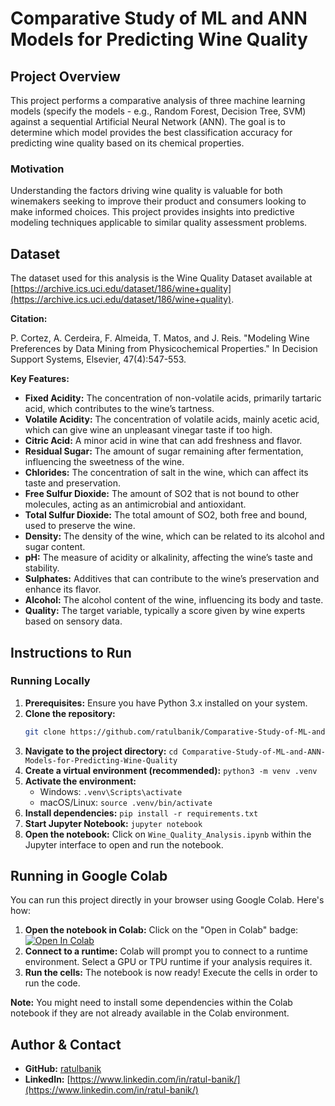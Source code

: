# Comparative Study of ML and ANN Models for Predicting Wine Quality

## Project Overview

This project performs a comparative analysis of three machine learning models (specify the models - e.g., Random Forest, Decision Tree, SVM) against a sequential Artificial Neural Network (ANN). The goal is to determine which model provides the best classification accuracy for predicting wine quality based on its chemical properties. 

### Motivation 

Understanding the factors driving wine quality is valuable for both winemakers seeking to improve their product and consumers looking to make informed choices. This project provides insights into predictive modeling techniques applicable to similar quality assessment problems.

## Dataset

The dataset used for this analysis is the Wine Quality Dataset available at [https://archive.ics.uci.edu/dataset/186/wine+quality](https://archive.ics.uci.edu/dataset/186/wine+quality).

**Citation:**

P. Cortez, A. Cerdeira, F. Almeida, T. Matos, and J. Reis. "Modeling Wine Preferences by Data Mining from Physicochemical Properties." In Decision Support Systems, Elsevier, 47(4):547-553. 

**Key Features:**

* **Fixed Acidity:** The concentration of non-volatile acids, primarily tartaric acid, which contributes to the wine’s tartness.
* **Volatile Acidity:** The concentration of volatile acids, mainly acetic acid, which can give wine an unpleasant vinegar taste if too high.
* **Citric Acid:** A minor acid in wine that can add freshness and flavor.
* **Residual Sugar:** The amount of sugar remaining after fermentation, influencing the sweetness of the wine.
* **Chlorides:** The concentration of salt in the wine, which can affect its taste and preservation.
* **Free Sulfur Dioxide:** The amount of SO2 that is not bound to other molecules, acting as an antimicrobial and antioxidant.
* **Total Sulfur Dioxide:** The total amount of SO2, both free and bound, used to preserve the wine.
* **Density:** The density of the wine, which can be related to its alcohol and sugar content.
* **pH:** The measure of acidity or alkalinity, affecting the wine’s taste and stability.
* **Sulphates:** Additives that can contribute to the wine’s preservation and enhance its flavor.
* **Alcohol:** The alcohol content of the wine, influencing its body and taste.
* **Quality:** The target variable, typically a score given by wine experts based on sensory data.

## Instructions to Run 

### Running Locally

1. **Prerequisites:** Ensure you have Python 3.x installed on your system.
2. **Clone the repository:** 
   ```bash
   git clone https://github.com/ratulbanik/Comparative-Study-of-ML-and-ANN-Models-for-Predicting-Wine-Quality.git
   ```
3. **Navigate to the project directory:** `cd Comparative-Study-of-ML-and-ANN-Models-for-Predicting-Wine-Quality`
4. **Create a virtual environment (recommended):** `python3 -m venv .venv`
5. **Activate the environment:**
    * Windows: `.venv\Scripts\activate`
    * macOS/Linux: `source .venv/bin/activate`
6. **Install dependencies:** `pip install -r requirements.txt`
7. **Start Jupyter Notebook:** `jupyter notebook`
8. **Open the notebook:** Click on `Wine_Quality_Analysis.ipynb` within the Jupyter interface to open and run the notebook.

## Running in Google Colab

You can run this project directly in your browser using Google Colab. Here's how:

1. **Open the notebook in Colab:** Click on the "Open in Colab" badge: [![Open In Colab](https://colab.research.google.com/assets/colab-badge.svg)](https://colab.research.google.com/github.com/ratulbanik/Comparative-Study-of-ML-and-ANN-Models-for-Predicting-Wine-Quality/blob/main/notebooks/california_housing_analysis.ipynb)
2. **Connect to a runtime:** Colab will prompt you to connect to a runtime environment. Select a GPU or TPU runtime if your analysis requires it.
3. **Run the cells:** The notebook is now ready! Execute the cells in order to run the code.

**Note:** You might need to install some dependencies within the Colab notebook if they are not already available in the Colab environment.

## Author & Contact 

* **GitHub:** [ratulbanik](https://github.com/ratulbanik)
* **LinkedIn:** [https://www.linkedin.com/in/ratul-banik/](https://www.linkedin.com/in/ratul-banik/) 
